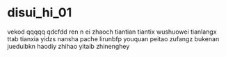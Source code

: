 # disui_hi_01
vekod
qqqqq
qdcfdd
ren n ei
zhaoch
tiantian
tiantix
wushuowei
tianlangx
ttab
tianxia
yidzs
nansha
pache
lirunbfp
youquan
peitao
zufangz
bukenan
jueduibkn
haodiy
zhihao
yitaib
zhinenghey

